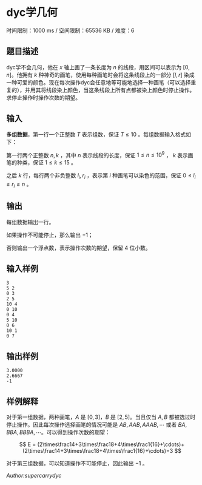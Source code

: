 # dyc学几何

时间限制：1000 ms / 空间限制：65536 KB / 难度：6

## 题目描述

dyc学不会几何，他在 $x$ 轴上画了一条长度为 $n$ 的线段，用区间可以表示为 $[0,n]$。他拥有 $k$ 种神奇的画笔，使用每种画笔时会将这条线段上的一部分 $[l,r]$ 染成一种可爱的颜色。现在每次操作dyc会任意地等可能地选择一种画笔（可以选择重复的），并用其将线段染上颜色，当这条线段上所有点都被染上颜色时停止操作。求停止操作时操作次数的期望。

## 输入

**多组数据**，第一行一个正整数 $T$ 表示组数，保证 $T\leq 10$ 。每组数据输入格式如下：

第一行两个正整数 $n,k$ ，其中 $n$ 表示线段的长度，保证 $1\leq n\leq 10^9$ ， $k$ 表示画笔的种类，保证 $1\leq k\leq 15$ 。

之后 $k$ 行，每行两个非负整数 $l_i,r_i$ ，表示第 $i$ 种画笔可以染色的范围，保证 $0 \leq l_i \leq r_i \leq n$ 。

## 输出

每组数据输出一行。

如果操作不可能停止，那么输出 $-1$；

否则输出一个浮点数，表示操作次数的期望，保留 $4$ 位小数。

## 输入样例

    3
    5 2
    0 3
    2 5
    10 4
    0 10
    0 4
    5 10
    0 6
    10 1
    0 7

## 输出样例

    3.0000
    2.6667
    -1

## 样例解释

对于第一组数据，两种画笔，$A$ 是 $[0,3]$，$B$ 是 $[2,5]$。当且仅当 $A,B$ 都被选过时停止操作。因此每次操作选择画笔的情况可能是 $AB, AAB, AAAB, \cdots$ 或者 $BA, BBA, BBBA, \cdots$。可以得到操作次数的期望：

$$
E = (2\times\frac14+3\times\frac18+4\times\frac1{16}+\cdots)+(2\times\frac14+3\times\frac18+4\times\frac1{16}+\cdots)=3
$$

对于第三组数据，可以知道操作不可能停止，因此输出 $-1$ 。

*Author:supercarrydyc*
